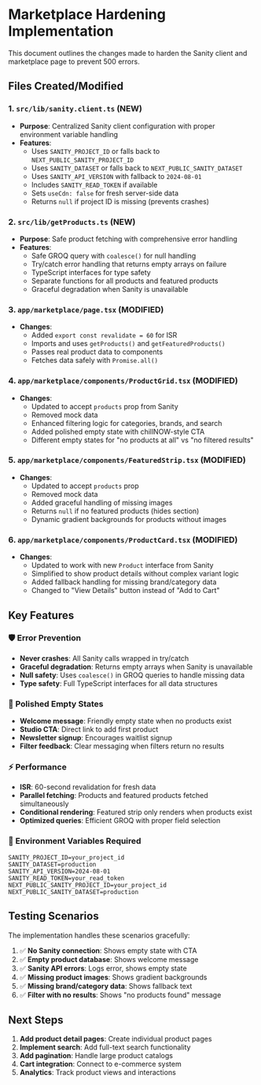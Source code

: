 # Marketplace Hardening Implementation

This document outlines the changes made to harden the Sanity client and marketplace page to prevent 500 errors.

## Files Created/Modified

### 1. `src/lib/sanity.client.ts` (NEW)
- **Purpose**: Centralized Sanity client configuration with proper environment variable handling
- **Features**:
  - Uses `SANITY_PROJECT_ID` or falls back to `NEXT_PUBLIC_SANITY_PROJECT_ID`
  - Uses `SANITY_DATASET` or falls back to `NEXT_PUBLIC_SANITY_DATASET`
  - Uses `SANITY_API_VERSION` with fallback to `2024-08-01`
  - Includes `SANITY_READ_TOKEN` if available
  - Sets `useCdn: false` for fresh server-side data
  - Returns `null` if project ID is missing (prevents crashes)

### 2. `src/lib/getProducts.ts` (NEW)
- **Purpose**: Safe product fetching with comprehensive error handling
- **Features**:
  - Safe GROQ query with `coalesce()` for null handling
  - Try/catch error handling that returns empty arrays on failure
  - TypeScript interfaces for type safety
  - Separate functions for all products and featured products
  - Graceful degradation when Sanity is unavailable

### 3. `app/marketplace/page.tsx` (MODIFIED)
- **Changes**:
  - Added `export const revalidate = 60` for ISR
  - Imports and uses `getProducts()` and `getFeaturedProducts()`
  - Passes real product data to components
  - Fetches data safely with `Promise.all()`

### 4. `app/marketplace/components/ProductGrid.tsx` (MODIFIED)
- **Changes**:
  - Updated to accept `products` prop from Sanity
  - Removed mock data
  - Enhanced filtering logic for categories, brands, and search
  - Added polished empty state with chillNOW-style CTA
  - Different empty states for "no products at all" vs "no filtered results"

### 5. `app/marketplace/components/FeaturedStrip.tsx` (MODIFIED)
- **Changes**:
  - Updated to accept `products` prop
  - Removed mock data
  - Added graceful handling of missing images
  - Returns `null` if no featured products (hides section)
  - Dynamic gradient backgrounds for products without images

### 6. `app/marketplace/components/ProductCard.tsx` (MODIFIED)
- **Changes**:
  - Updated to work with new `Product` interface from Sanity
  - Simplified to show product details without complex variant logic
  - Added fallback handling for missing brand/category data
  - Changed to "View Details" button instead of "Add to Cart"

## Key Features

### 🛡️ Error Prevention
- **Never crashes**: All Sanity calls wrapped in try/catch
- **Graceful degradation**: Returns empty arrays when Sanity is unavailable
- **Null safety**: Uses `coalesce()` in GROQ queries to handle missing data
- **Type safety**: Full TypeScript interfaces for all data structures

### 🎨 Polished Empty States
- **Welcome message**: Friendly empty state when no products exist
- **Studio CTA**: Direct link to add first product
- **Newsletter signup**: Encourages waitlist signup
- **Filter feedback**: Clear messaging when filters return no results

### ⚡ Performance
- **ISR**: 60-second revalidation for fresh data
- **Parallel fetching**: Products and featured products fetched simultaneously
- **Conditional rendering**: Featured strip only renders when products exist
- **Optimized queries**: Efficient GROQ with proper field selection

### 🔧 Environment Variables Required
```env
SANITY_PROJECT_ID=your_project_id
SANITY_DATASET=production
SANITY_API_VERSION=2024-08-01
SANITY_READ_TOKEN=your_read_token
NEXT_PUBLIC_SANITY_PROJECT_ID=your_project_id
NEXT_PUBLIC_SANITY_DATASET=production
```

## Testing Scenarios

The implementation handles these scenarios gracefully:

1. ✅ **No Sanity connection**: Shows empty state with CTA
2. ✅ **Empty product database**: Shows welcome message
3. ✅ **Sanity API errors**: Logs error, shows empty state
4. ✅ **Missing product images**: Shows gradient backgrounds
5. ✅ **Missing brand/category data**: Shows fallback text
6. ✅ **Filter with no results**: Shows "no products found" message

## Next Steps

1. **Add product detail pages**: Create individual product pages
2. **Implement search**: Add full-text search functionality
3. **Add pagination**: Handle large product catalogs
4. **Cart integration**: Connect to e-commerce system
5. **Analytics**: Track product views and interactions
